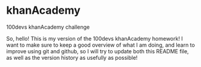 # khanAcademy
100devs khanAcademy challenge

So, hello! This is my version of the 100devs khanAcademy homework! I want to make sure to keep a good overview of what I am doing, and learn to improve using git and github, so I will try to update both this README file, as well as the version history as usefully as possible! 